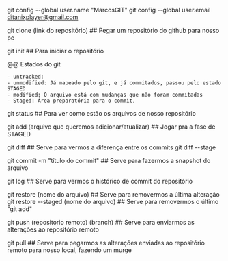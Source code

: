 git config --global user.name "MarcosGIT"
git config --global user.email ditanixplayer@gmail.com

git clone (link do repositório)  ## Pegar um repositório do github para nosso pc

git init ## Para iniciar o repositório

@@ Estados do git

    - untracked: 
    - unmodified: Já mapeado pelo git, e já commitados, passou pelo estado STAGED
    - modified: O arquivo está com mudanças que não foram commitadas
    - Staged: Área preparatória para o commit,

git status ## Para ver como estão os arquivos de nosso repositório

git add (arquivo que queremos adicionar/atualizar) ## Jogar pra a fase de STAGED

git diff ## Serve para vermos a diferença entre os commits
git diff --stage 

git commit -m "título do commit"  ## Serve para fazermos a snapshot do arquivo

git log  ## Serve para vermos o histórico de commit do repositório

git restore (nome do arquivo) ## Serve para removermos a última alteração
git restore --staged (nome do arquivo)  ## Serve para removermos o último "git add" 

git push (repositorio remoto) (branch) ## Serve para enviarmos as alterações ao repositório remoto

git pull ## Serve para pegarmos as alterações enviadas ao repositório remoto para nosso local, fazendo um murge
